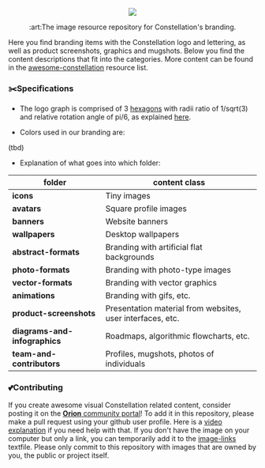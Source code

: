 [comment]: <TODO: Replace the banner below with another one, because I used the same for the awesome-constellation repository.>

<p align="center"><img src="https://i.imgur.com/FjE9pdz.png"></p>
<p align="center">:art:The image resource repository for Constellation's branding.</p>

Here you find branding items with the Constellation logo and lettering, as well as product screenshots, graphics and mugshots. Below you find the content descriptions that fit into the categories. More content can be found in the 
[awesome-constellation](https://github.com/Constellation-Labs/awesome-constellation) 
resource list. 

### :scissors:Specifications
* The logo graph is comprised of 3 
[hexagons](https://en.wikipedia.org/wiki/Hexagon) 
with radii ratio of 1/sqrt(3) and relative rotation angle of pi/6, as explained 
[here](https://www.youtube.com/watch?v=XbGvJpL5OTM&index=1&list=PL_vIhjXh1UTpRShlXYlItkXPjIS5aWLPH).

* Colors used in our branding are: 

(tbd)

* Explanation of what goes into which folder:

| folder  | content class |
| ------------- | ------------- |
| **icons** | Tiny images |
| **avatars** | Square profile images | 
| **banners** | Website banners |
| **wallpapers** | Desktop wallpapers | 
| **abstract-formats** | Branding with artificial flat backgrounds | 
| **photo-formats** | Branding with photo-type images |
| **vector-formats** | Branding with vector graphics |
| **animations** | Branding with gifs, etc. |
| **product-screenshots** | Presentation material from websites, user interfaces, etc. |
| **diagrams-and-infographics** | Roadmaps, algorithmic flowcharts, etc. |
| **team-and-contributors** | Profiles, mugshots, photos of individuals |

### :two_hearts:Contributing
If you create awesome visual Constellation related content, consider posting it on the 
[**Orion** community portal](#orion-community-portal)! 
To add it in this repository, please make a pull request using your github user profile. Here is a 
[video explanation](https://www.youtube.com/watch?v=BQF6gdKqiaE&index=3&list=PL_vIhjXh1UTpRShlXYlItkXPjIS5aWLPH) 
if you need help with that. If you don't have the image on your computer but only a link, you can temporarily add it to the [image-links](temporary-image-links.md) textfile.
Please only commit to this repository with images that are owned by you, the public or project itself.
